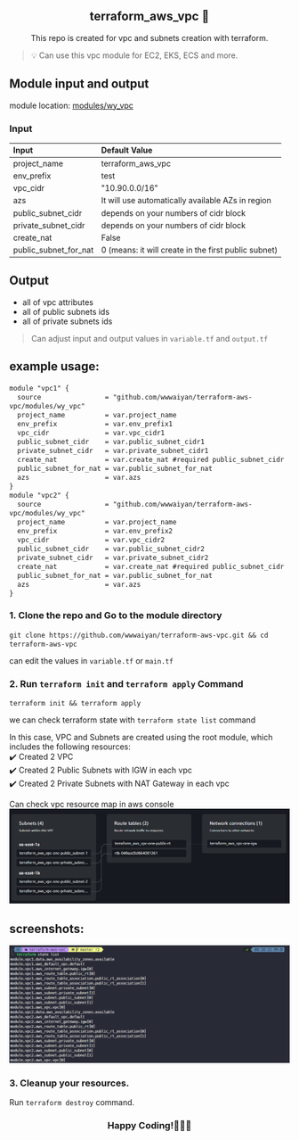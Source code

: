 <h2 align="center">terraform_aws_vpc 🚀</h2>
<p align="center">This repo is created for vpc and subnets creation with terraform. </p>  

>💡 Can use this vpc module for EC2, EKS, ECS and more.   

## Module input and output  
module location: [modules/wy_vpc](modules/wy_vpc)

### Input

| Input                   | Default Value                                            |
| :---------------------- | :------------------------------------------------------- |
| project_name            | terraform_aws_vpc                                        |
| env_prefix              | test                                                     |
| vpc_cidr                | "10.90.0.0/16"                                           |
| azs                     | It will use automatically available AZs in region        |
| public_subnet_cidr      | depends on your numbers of cidr block                    |
| private_subnet_cidr     | depends on your numbers of cidr block                    |
| create_nat              | False                                                    |
| public_subnet_for_nat   | 0 (means: it will create in the first public subnet)     |

## Output
- all of vpc attributes
- all of public subnets ids
- all of private subnets ids

> Can adjust input and output values in <code>variable.tf</code> and <code>output.tf</code>
## example usage: 
```hcl
module "vpc1" {
  source                = "github.com/wwwaiyan/terraform-aws-vpc/modules/wy_vpc"
  project_name          = var.project_name
  env_prefix            = var.env_prefix1
  vpc_cidr              = var.vpc_cidr1
  public_subnet_cidr    = var.public_subnet_cidr1
  private_subnet_cidr   = var.private_subnet_cidr1
  create_nat            = var.create_nat #required public_subnet_cidr
  public_subnet_for_nat = var.public_subnet_for_nat
  azs                   = var.azs
}
module "vpc2" {
  source                = "github.com/wwwaiyan/terraform-aws-vpc/modules/wy_vpc"
  project_name          = var.project_name
  env_prefix            = var.env_prefix2
  vpc_cidr              = var.vpc_cidr2
  public_subnet_cidr    = var.public_subnet_cidr2
  private_subnet_cidr   = var.private_subnet_cidr2
  create_nat            = var.create_nat #required public_subnet_cidr
  public_subnet_for_nat = var.public_subnet_for_nat
  azs                   = var.azs
}
```
### 1. Clone the repo and Go to the module directory 
```
git clone https://github.com/wwwaiyan/terraform-aws-vpc.git && cd terraform-aws-vpc
```  
can edit the values in `variable.tf` or `main.tf`  
### 2. Run `terraform init` and `terraform apply` Command  
```
terraform init && terraform apply
```
we can check terraform state with `terraform state list` command  

In this case, VPC and Subnets are created using the root module, which includes the following resources:  
✔️ Created 2 VPC  
✔️ Created 2 Public Subnets with IGW in each vpc  
✔️ Created 2 Private Subnets with NAT Gateway in each vpc   

Can check vpc resource map in aws console  
![Image](./screenshots/vpc-resource-map.png)  

## screenshots: 
![Image](./screenshots/vpc-terraform-state-list.png)  

### 3. Cleanup your resources.  
Run `terraform destroy` command.  

<H3 align="center">Happy Coding!🌟🚀😊</H3>